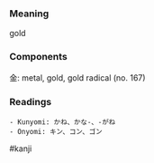 ### Meaning

gold

### Components

金: metal, gold,  gold radical (no. 167)

### Readings

```
- Kunyomi: かね、かな-、-がね
- Onyomi: キン、コン、ゴン
```

#kanji
